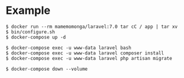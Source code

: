 # Example

	$ docker run --rm mamemomonga/laravel:7.0 tar cC / app | tar xv
	$ bin/configure.sh
	$ docker-compose up -d

	$ docker-compose exec -u www-data laravel bash
	$ docker-compose exec -u www-data laravel composer install
	$ docker-compose exec -u www-data laravel php artisan migrate

	$ docker-compose down --volume
